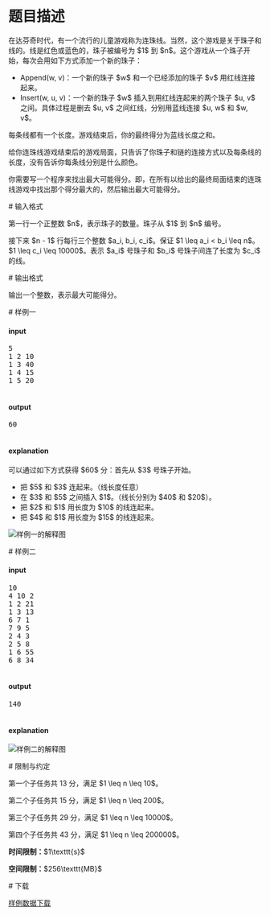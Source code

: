 # 题目描述

<p>在达芬奇时代，有一个流行的儿童游戏称为连珠线。当然，这个游戏是关于珠子和线的。线是红色或蓝色的，珠子被编号为 $1$ 到 $n$。这个游戏从一个珠子开始，每次会用如下方式添加一个新的珠子：</p>
<ul><li>Append(w, v)：一个新的珠子 $w$ 和一个已经添加的珠子 $v$ 用红线连接起来。</li>
<li>Insert(w, u, v)：一个新的珠子 $w$ 插入到用红线连起来的两个珠子 $u, v$ 之间。具体过程是删去 $u, v$ 之间红线，分别用蓝线连接 $u, w$ 和 $w, v$。</li>
</ul><p>每条线都有一个长度。游戏结束后，你的最终得分为蓝线长度之和。</p>
<p>给你连珠线游戏结束后的游戏局面，只告诉了你珠子和链的连接方式以及每条线的长度，没有告诉你每条线分别是什么颜色。</p>
<p>你需要写一个程序来找出最大可能得分。即，在所有以给出的最终局面结束的连珠线游戏中找出那个得分最大的，然后输出最大可能得分。</p>
# 输入格式


<p>第一行一个正整数 $n$，表示珠子的数量。珠子从 $1$ 到 $n$ 编号。</p>
<p>接下来 $n - 1$ 行每行三个整数 $a_i, b_i, c_i$。保证 $1 \leq a_i &lt; b_i \leq n$。$1 \leq c_i \leq 10000$。表示 $a_i$ 号珠子和 $b_i$ 号珠子间连了长度为 $c_i$ 的线。</p>
# 输出格式


<p>输出一个整数，表示最大可能得分。</p>
# 样例一


<h4>input</h4>
<pre>5
1 2 10
1 3 40
1 4 15
1 5 20

</pre>

<h4>output</h4>
<pre>60

</pre>

<h4>explanation</h4>
<p>可以通过如下方式获得 $60$ 分：首先从 $3$ 号珠子开始。</p>
<ul><li>把 $5$ 和 $3$ 连起来。（线长度任意）</li>
<li>在 $3$ 和 $5$ 之间插入 $1$。（线长分别为 $40$ 和 $20$）。</li>
<li>把 $2$ 和 $1$ 用长度为 $10$ 的线连起来。</li>
<li>把 $4$ 和 $1$ 用长度为 $15$ 的线连起来。</li>
</ul><p><img class="img-responsive center-block" src="source/uoj/105/img/aHR0cDovL2ltZy51b2ouYWMvcHJvYmxlbS8xMDQvMS5wbmc=.png" alt="样例一的解释图"/></p>
# 样例二


<h4>input</h4>
<pre>10
4 10 2
1 2 21
1 3 13
6 7 1
7 9 5
2 4 3
2 5 8
1 6 55
6 8 34

</pre>

<h4>output</h4>
<pre>140

</pre>

<h4>explanation</h4>
<p><img class="img-responsive center-block" src="source/uoj/105/img/aHR0cDovL2ltZy51b2ouYWMvcHJvYmxlbS8xMDQvMi5wbmc=.png" alt="样例二的解释图"/></p>
# 限制与约定


<p>第一个子任务共 13 分，满足 $1 \leq n \leq 10$。</p>
<p>第二个子任务共 15 分，满足 $1 \leq n \leq 200$。</p>
<p>第三个子任务共 29 分，满足 $1 \leq n \leq 10000$。</p>
<p>第四个子任务共 43 分，满足 $1 \leq n \leq 200000$。</p>
<p><strong>时间限制：</strong>$1\texttt{s}$</p>
<p><strong>空间限制：</strong>$256\texttt{MB}$</p>
# 下载


<p><a href="/download.php?type=problem&amp;id=105">样例数据下载</a></p>
